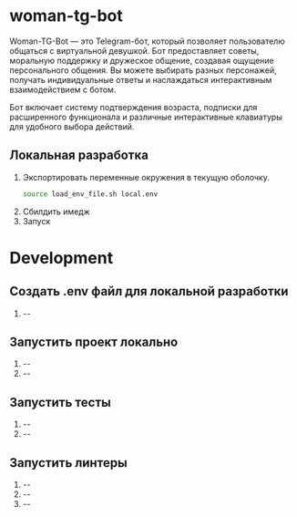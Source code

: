 # woman-tg-bot

Woman-TG-Bot — это Telegram-бот, который позволяет
пользователю общаться с виртуальной девушкой.
Бот предоставляет советы, моральную поддержку
и дружеское общение, создавая ощущение персонального
общения. Вы можете выбирать разных персонажей,
получать индивидуальные ответы и наслаждаться
интерактивным взаимодействием с ботом.

Бот включает систему подтверждения возраста,
подписки для расширенного функционала и различные
интерактивные клавиатуры для удобного выбора
действий.

## Локальная разработка

1. Экспортировать переменные окружения в текущую оболочку.
    ```bash
    source load_env_file.sh local.env
    ```
2. Сбилдить имедж
3. Запуск

# Development

## Создать .env файл для локальной разработки

1. --

## Запустить проект локально

1. --
2. --

## Запустить тесты

1. --
2. --

## Запустить линтеры

1. --
2. --
3. --
